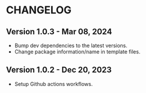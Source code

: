 # CHANGELOG

## Version 1.0.3 - Mar 08, 2024

- Bump dev dependencies to the latest versions.
- Change package information/name in template files.

## Version 1.0.2 - Dec 20, 2023

- Setup Github actions workflows.
